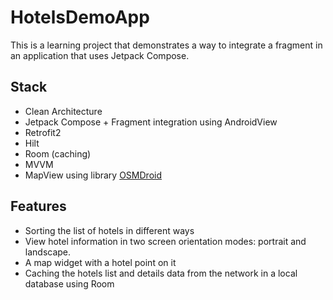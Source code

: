 # HotelsDemoApp
This is a learning project that demonstrates a way to integrate a fragment in an application that uses Jetpack Compose.

## Stack
- Clean Architecture
- Jetpack Compose + Fragment integration using AndroidView
- Retrofit2
- Hilt
- Room (caching)
- MVVM
- MapView using library [OSMDroid](https://github.com/osmdroid/osmdroid)

## Features
- Sorting the list of hotels in different ways
- View hotel information in two screen orientation modes: portrait and landscape.
- A map widget with a hotel point on it
- Caching the hotels list and details data from the network in a local database using Room
